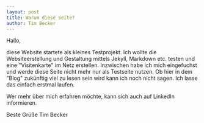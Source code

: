 ```yaml
---
layout: post
title: Warum diese Seite? 
author: Tim Becker
---
```


Hallo,

diese Website startete als kleines Testprojekt. Ich wollte die Websiteerstellung und Gestaltung mittels Jekyll, Markdown etc. testen und eine "Visitenkarte" im Netz erstellen. Inzwischen habe ich mich eingefuchst und werde diese Seite nicht mehr nur als Testseite nutzen. Ob hier in dem "Blog" zukünftig viel zu lesen sein wird kann ich noch nicht sagen. Ich lasse das einfach erstmal laufen.

Wer mehr über mich erfahren möchte, kann sich auch auf LinkedIn informieren.

Beste Grüße
Tim Becker